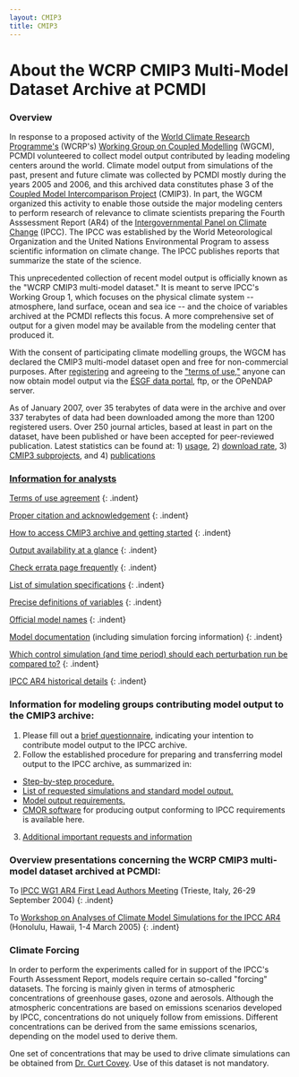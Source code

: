 ```yaml
---
layout: CMIP3
title: CMIP3
---
```


# About the WCRP CMIP3 Multi-Model Dataset Archive at PCMDI

### Overview

In response to a proposed activity of the [World Climate Research Programme's](https://www.wcrp-climate.org/) (WCRP's) [Working Group on Coupled Modelling](https://www.wcrp-climate.org/wgcm-overview) (WGCM),  PCMDI volunteered to collect model output contributed by leading modeling centers around the world.  Climate model output from simulations of the past, present and future climate was collected by PCMDI mostly during the years 2005 and 2006, and this archived data constitutes phase 3 of the [Coupled Model Intercomparison Project](/mips/cmip/about-cmip.html) (CMIP3).  In part, the WGCM organized this activity to enable those outside the major modeling centers to perform research of relevance to climate scientists preparing the Fourth Asssessment Report (AR4) of the [Intergovernmental Panel on Climate Change](http://www.ipcc.ch/) (IPCC).  The IPCC was established by the World Meteorological Organization and the United Nations Environmental Program to assess scientific information on climate change. The IPCC publishes reports that summarize the state of the science.

This unprecedented collection of recent model output is officially known as the "WCRP CMIP3 multi-model dataset."  It is meant to serve IPCC's Working Group 1, which  focuses on the physical climate system -- atmosphere, land surface, ocean and sea ice -- and the choice of variables archived at the PCMDI reflects this focus.  A more comprehensive set of output for a given model may be available from the modeling center that produced it.

With the consent of participating climate modelling groups, the WGCM has declared the CMIP3 multi-model dataset open and free for non-commercial purposes. After [registering](https://esg.llnl.gov:8443/about/registration.do) and agreeing to the ["terms of use,"](/ipcc/info_for_analysts.html#Terms_of_use) anyone can now obtain model output via the [ESGF data portal](https://esgf-node.llnl.gov), ftp, or the OPeNDAP server.

As of January 2007, over 35 terabytes of data were in the archive and over 337 terabytes of data had been downloaded among the more than 1200 registered users.  Over 250 journal articles, based at least in part on the dataset, have been published or have been accepted for peer-reviewed publication.  Latest statistics can be found at: 1) [usage](/ipcc/usage_statistics.html), 2) [download rate](/ipcc/download_rate.gif), 3) [CMIP3 subprojects](/ipcc/diagnostic_subprojects.html), and 4) [publications](/ipcc/subproject_publications.html)

### [Information for analysts](/ipcc/info_for_analysts.html)

[Terms of use agreement](/ipcc/info_for_analysts.html#Terms_of_use)
{: .indent}

[Proper citation and acknowledgement](/ipcc/info_for_analysts.html#Proper_acknowledgement)
{: .indent}

[How to access CMIP3 archive and getting started](/ipcc/info_for_analysts.html#getting_started)
{: .indent}

[Output availability at a glance](/ipcc/data_status_tables.htm)
{: .indent}

[Check errata page frequently](/ipcc/info_for_analysts.html#Check_errata)
{: .indent}

[List of simulation specifications](/ipcc/standard_output.html#Experiments)
{: .indent}

[Precise definitions of variables](/ipcc/standard_output.html)
{: .indent}

[Official model names](/ipcc/model_documentation/ipcc_model_documentation.html)
{: .indent}

[Model documentation](/ipcc/model_documentation/ipcc_model_documentation.html) (including simulation forcing information)
{: .indent}

[Which control simulation (and time period) should each perturbation run be compared to?](/ipcc/info_for_analysts.html#time_info)
{: .indent}


[IPCC AR4 historical details](/ipcc/historical_details.html)
{: .indent}

### Information for modeling groups contributing model output to the CMIP3 archive:

1. Please fill out a [brief questionnaire](/ipcc/simulation_questionnaire.html), indicating your intention to contribute model output to the IPCC archive.
2. Follow the established procedure for preparing and transferring model output to the IPCC archive, as summarized in:
* [Step-by-step procedure.](/ipcc/data_transfer_procedure.html)
* [List of requested simulations and standard model output.](/ipcc/standard_output.html)
* [Model output requirements.](/ipcc/IPCC_output_requirements.htm)
* [CMOR software](software/cmor/cmor_users_guide.pdf) for producing output conforming to IPCC requirements is available here.
3. [Additional important requests and information](/ipcc/info_for_modeling_groups.html)

### Overview presentations concerning the WCRP CMIP3 multi-model dataset archived at PCMDI:

To [IPCC WG1 AR4 First Lead Authors Meeting](/ipcc/Trieste_viewgraphs.pdf) (Trieste, Italy, 26-29 September 2004)
{: .indent}

To [Workshop on Analyses of Climate Model Simulations for the IPCC AR4](/ipcc/Hawaii_viewgraphs.pdf) (Honolulu, Hawaii, 1-4 March 2005)
{: .indent}

### Climate Forcing

In order to perform the experiments called for in support of the IPCC's Fourth Assessment Report, models require certain so-called "forcing" datasets. The forcing is mainly given in terms of atmospheric concentrations of greenhouse gases, ozone and aerosols. Although the atmospheric concentrations are based on emissions scenarios developed by IPCC, concentrations do not uniquely follow from emissions. Different concentrations can be derived from the same emissions scenarios, depending on the model used to derive them.

One set of concentrations that may be used to drive climate simulations can be obtained from [Dr. Curt Covey]({{site.baseurl}}/staff/covey/). Use of this dataset is not mandatory.




